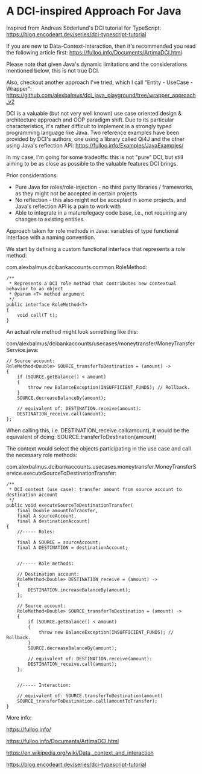 # A DCI-inspired Approach For Java

Inspired from Andreas Söderlund's DCI tutorial for TypeScript: https://blog.encodeart.dev/series/dci-typescript-tutorial

If you are new to Data-Context-Interaction, then it's recommended you read the following article first:
https://fulloo.info/Documents/ArtimaDCI.html

Please note that given Java's dynamic limitations and the considerations mentioned below, this is not true DCI.

Also, checkout another approach I've tried, which I call "Entity - UseCase - Wrapper": https://github.com/alexbalmus/dci_java_playground/tree/wrapper_approach_v2  

DCI is a valuable (but not very well known) use case oriented design & architecture approach 
and OOP paradigm shift. Due to its particular characteristics, it's rather difficult to implement in a strongly typed 
programming language like Java. Two reference examples have been provided by DCI's authors, one using a library called 
Qi4J and the other using Java's reflection API: https://fulloo.info/Examples/JavaExamples/ 

In my case, I'm going for some tradeoffs: this is not "pure" DCI, but still aiming to be as close as possible to 
the valuable features DCI brings.

Prior considerations:
- Pure Java for roles/role-injection - no third party libraries / frameworks, as they might not be accepted in certain projects
- No reflection - this also might not be accepted in some projects, and Java's reflection API is a pain to work with
- Able to integrate in a mature/legacy code base, i.e., not requiring any changes to existing entities.

Approach taken for role methods in Java: variables of type functional interface with a naming convention.

We start by defining a custom functional interface that represents a role method:

com.alexbalmus.dcibankaccounts.common.RoleMethod:

    /**
     * Represents a DCI role method that contributes new contextual behavior to an object
     * @param <T> method argument
     */
    public interface RoleMethod<T>
    {
        void call(T t);
    }

An actual role method might look something like this:

com/alexbalmus/dcibankaccounts/usecases/moneytransfer/MoneyTransferService.java:

    // Source account:
    RoleMethod<Double> SOURCE_transferToDestination = (amount) ->
    {
        if (SOURCE.getBalance() < amount)
        {
            throw new BalanceException(INSUFFICIENT_FUNDS); // Rollback.
        }
        SOURCE.decreaseBalanceBy(amount);

        // equivalent of: DESTINATION.receive(amount):
        DESTINATION_receive.call(amount);
    };

When calling this, i.e. DESTINATION_receive.call(amount), it would be the equivalent of doing: SOURCE.transferToDestination(amount)

The context would select the objects participating in the use case and call the necessary role methods:

com.alexbalmus.dcibankaccounts.usecases.moneytransfer.MoneyTransferService.executeSourceToDestinationTransfer:

    /**
     * DCI context (use case): transfer amount from source account to destination account
     */
    public void executeSourceToDestinationTransfer(
        final Double amountToTransfer,
        final A sourceAccount,
        final A destinationAccount)
    {
        //----- Roles:

        final A SOURCE = sourceAccount;
        final A DESTINATION = destinationAccount;


        //----- Role methods:

        // Destination account:
        RoleMethod<Double> DESTINATION_receive = (amount) ->
        {
            DESTINATION.increaseBalanceBy(amount);
        };

        // Source account:
        RoleMethod<Double> SOURCE_transferToDestination = (amount) ->
        {
            if (SOURCE.getBalance() < amount)
            {
                throw new BalanceException(INSUFFICIENT_FUNDS); // Rollback.
            }
            SOURCE.decreaseBalanceBy(amount);

            // equivalent of: DESTINATION.receive(amount):
            DESTINATION_receive.call(amount);
        };


        //----- Interaction:

        // equivalent of: SOURCE.transferToDestination(amount)
        SOURCE_transferToDestination.call(amountToTransfer);
    }


More info:

https://fulloo.info/ 

https://fulloo.info/Documents/ArtimaDCI.html

https://en.wikipedia.org/wiki/Data,_context_and_interaction

https://blog.encodeart.dev/series/dci-typescript-tutorial

